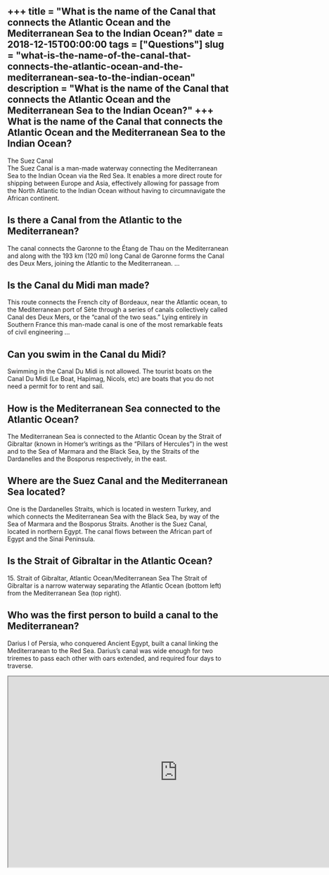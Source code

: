 +++
title = "What is the name of the Canal that connects the Atlantic Ocean and the Mediterranean Sea to the Indian Ocean?"
date = 2018-12-15T00:00:00
tags = ["Questions"]
slug = "what-is-the-name-of-the-canal-that-connects-the-atlantic-ocean-and-the-mediterranean-sea-to-the-indian-ocean"
description = "What is the name of the Canal that connects the Atlantic Ocean and the Mediterranean Sea to the Indian Ocean?"
+++
What is the name of the Canal that connects the Atlantic Ocean and the Mediterranean Sea to the Indian Ocean?
-------------------------------------------------------------------------------------------------------------

The Suez Canal  
The Suez Canal is a man-made waterway connecting the Mediterranean Sea to the Indian Ocean via the Red Sea. It enables a more direct route for shipping between Europe and Asia, effectively allowing for passage from the North Atlantic to the Indian Ocean without having to circumnavigate the African continent.

Is there a Canal from the Atlantic to the Mediterranean?
--------------------------------------------------------

The canal connects the Garonne to the Étang de Thau on the Mediterranean and along with the 193 km (120 mi) long Canal de Garonne forms the Canal des Deux Mers, joining the Atlantic to the Mediterranean. …

Is the Canal du Midi man made?
------------------------------

This route connects the French city of Bordeaux, near the Atlantic ocean, to the Mediterranean port of Sète through a series of canals collectively called Canal des Deux Mers, or the “canal of the two seas.” Lying entirely in Southern France this man-made canal is one of the most remarkable feats of civil engineering …

Can you swim in the Canal du Midi?
----------------------------------

Swimming in the Canal Du Midi is not allowed. The tourist boats on the Canal Du Midi (Le Boat, Hapimag, Nicols, etc) are boats that you do not need a permit for to rent and sail.

How is the Mediterranean Sea connected to the Atlantic Ocean?
-------------------------------------------------------------

The Mediterranean Sea is connected to the Atlantic Ocean by the Strait of Gibraltar (known in Homer’s writings as the “Pillars of Hercules”) in the west and to the Sea of Marmara and the Black Sea, by the Straits of the Dardanelles and the Bosporus respectively, in the east.

Where are the Suez Canal and the Mediterranean Sea located?
-----------------------------------------------------------

One is the Dardanelles Straits, which is located in western Turkey, and which connects the Mediterranean Sea with the Black Sea, by way of the Sea of Marmara and the Bosporus Straits. Another is the Suez Canal, located in northern Egypt. The canal flows between the African part of Egypt and the Sinai Peninsula.

Is the Strait of Gibraltar in the Atlantic Ocean?
-------------------------------------------------

15\. Strait of Gibraltar, Atlantic Ocean/Mediterranean Sea The Strait of Gibraltar is a narrow waterway separating the Atlantic Ocean (bottom left) from the Mediterranean Sea (top right).

Who was the first person to build a canal to the Mediterranean?
---------------------------------------------------------------

Darius I of Persia, who conquered Ancient Egypt, built a canal linking the Mediterranean to the Red Sea. Darius’s canal was wide enough for two triremes to pass each other with oars extended, and required four days to traverse.

<iframe allow="accelerometer; autoplay; clipboard-write; encrypted-media; gyroscope; picture-in-picture" allowfullscreen="" class="__youtube_prefs__  epyt-is-override  no-lazyload" data-no-lazy="1" data-origheight="433" data-origwidth="770" data-skipgform_ajax_framebjll="" height="433" id="_ytid_20493" loading="lazy" src="https://www.youtube.com/embed/U93QRMcQU5Y?enablejsapi=1&autoplay=0&cc_load_policy=0&cc_lang_pref=&iv_load_policy=1&loop=0&modestbranding=0&rel=1&fs=1&playsinline=0&autohide=2&theme=dark&color=red&controls=1&" title="YouTube player" width="770"></iframe>